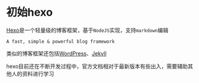 # 初始hexo

[Hexo](https://hexo.io/)是一个轻量级的博客框架，基于`NodeJS`实现，支持`markdown`编辑

    A fast, simple & powerful blog framework

类似的博客框架还包括[WordPress](https://wordpress.org/)、[Jekyll](https://jekyllrb.com/)

hexo目前还在不断开发过程中，官方文档相对于最新版本有些出入，需要辅助其他人的资料进行学习